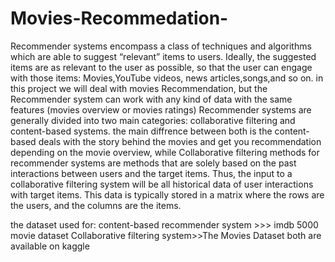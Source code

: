# Movies-Recommedation-
Recommender systems encompass a class of techniques and algorithms which are able to suggest “relevant” items to users. Ideally, the suggested items are as relevant to the user as possible, so that the user can engage with those items: Movies,YouTube videos, news articles,songs,and so on.
in this project we will deal with movies Recommendation, but the Recommender system can work with any kind of data with the same features (movies overview or movies ratings)
Recommender systems are generally divided into two main categories: collaborative filtering and content-based systems.
the main diffrence between both is the content-based deals with the story behind the movies and get you recommendation depending on the movie overview, while Collaborative filtering methods for recommender systems are methods that are solely based on the past interactions between users and the target items. Thus, the input to a collaborative filtering system will be all historical data of user interactions with target items. This data is typically stored in a matrix where the rows are the users, and the columns are the items.

the dataset used for:
content-based recommender system >>> imdb 5000 movie dataset
Collaborative filtering system>>The Movies Dataset 
both are available on kaggle 
